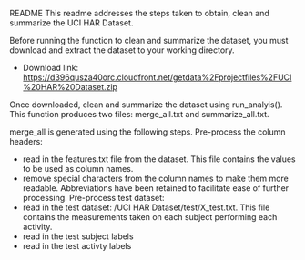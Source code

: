 README
This readme addresses the steps taken to obtain, clean and summarize the UCI HAR Dataset.

Before running the function to clean and summarize the dataset, you must download and extract the dataset to your working directory.
- Download link: https://d396qusza40orc.cloudfront.net/getdata%2Fprojectfiles%2FUCI%20HAR%20Dataset.zip

Once downloaded, clean and summarize the dataset using run_analyis(). This function produces two files: merge_all.txt and summarize_all.txt.

merge_all is generated using the following steps.
Pre-process the column headers:
- read in the features.txt file from the dataset. This file contains the values to be used as column names.
- remove special characters from the column names to make them more readable. Abbreviations have been retained to facilitate ease of further processing.
Pre-process test dataset:
- read in the test dataset: /UCI HAR Dataset/test/X_test.txt. This file contains the measurements taken on each subject performing each activity.
- read in the test subject labels
- read in the test activty labels
  